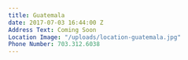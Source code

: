 ```yaml
---
title: Guatemala
date: 2017-07-03 16:44:00 Z
Address Text: Coming Soon
Location Image: "/uploads/location-guatemala.jpg"
Phone Number: 703.312.6038
---
```


